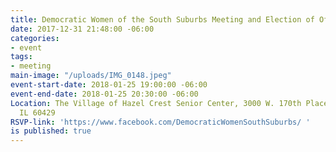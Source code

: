 ```yaml
---
title: Democratic Women of the South Suburbs Meeting and Election of Officers
date: 2017-12-31 21:48:00 -06:00
categories:
- event
tags:
- meeting
main-image: "/uploads/IMG_0148.jpeg"
event-start-date: 2018-01-25 19:00:00 -06:00
event-end-date: 2018-01-25 20:30:00 -06:00
Location: The Village of Hazel Crest Senior Center, 3000 W. 170th Place, Hazel Crest,
  IL 60429
RSVP-link: 'https://www.facebook.com/DemocraticWomenSouthSuburbs/ '
is published: true
---
```


